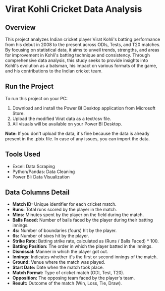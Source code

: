# Virat Kohli Cricket Data Analysis

## Overview
This project analyzes Indian cricket player Virat Kohli's batting performance from his debut in 2008 to the present across ODIs, Tests, and T20 matches. By focusing on statistical data, it aims to unveil trends, strengths, and areas for improvement in Kohli's batting technique and consistency. Through comprehensive data analysis, this study seeks to provide insights into Kohli's evolution as a batsman, his impact on various formats of the game, and his contributions to the Indian cricket team.

## Run the Project
To run this project on your PC:
1. Download and install the Power BI Desktop application from Microsoft Store.
2. Upload the modified Virat data as a text/csv file.
3. All visuals will be available on your Power BI Desktop.

**Note:** If you don't upload the data, it's fine because the data is already present in the .pbix file. In case of any issues, you can import the data.

## Tools Used
- Excel: Data Scraping
- Python/Pandas: Data Cleaning
- Power BI: Data Visualization

## Data Columns Detail
- **Match ID:** Unique identifier for each cricket match.
- **Runs:** Total runs scored by the player in the match.
- **Mins:** Minutes spent by the player on the field during the match.
- **Balls Faced:** Number of balls faced by the player during their batting innings.
- **4s:** Number of boundaries (fours) hit by the player.
- **6s:** Number of sixes hit by the player.
- **Strike Rate:** Batting strike rate, calculated as (Runs / Balls Faced) * 100.
- **Batting Position:** The order in which the player batted in the innings.
- **Dismissal:** Manner in which the player got out.
- **Innings:** Indicates whether it's the first or second innings of the match.
- **Ground:** Venue where the match was played.
- **Start Date:** Date when the match took place.
- **Match Format:** Type of cricket match (ODI, Test, T20).
- **Opposition:** The opposing team faced by the player's team.
- **Result:** Outcome of the match (Win, Loss, Tie, Draw).

